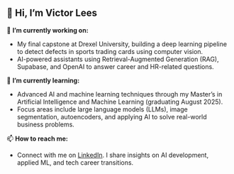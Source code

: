 ## 👋 Hi, I’m Victor Lees

🔭 **I’m currently working on:**  
- My final capstone at Drexel University, building a deep learning pipeline to detect defects in sports trading cards using computer vision.  
- AI-powered assistants using Retrieval-Augmented Generation (RAG), Supabase, and OpenAI to answer career and HR-related questions.

🌱 **I’m currently learning:**  
- Advanced AI and machine learning techniques through my Master’s in Artificial Intelligence and Machine Learning (graduating August 2025).  
- Focus areas include large language models (LLMs), image segmentation, autoencoders, and applying AI to solve real-world business problems.

📫 **How to reach me:**  
- Connect with me on [LinkedIn](https://www.linkedin.com/in/victorlees/). I share insights on AI development, applied ML, and tech career transitions.


<!--
**vlees46/vlees46** is a ✨ _special_ ✨ repository because its `README.md` (this file) appears on your GitHub profile.

Here are some ideas to get you started:

- 🔭 I’m currently working on ...
- 🌱 I’m currently learning ...
- 👯 I’m looking to collaborate on ...
- 🤔 I’m looking for help with ...
- 💬 Ask me about ...
- 📫 How to reach me: ...
- 😄 Pronouns: ...
- ⚡ Fun fact: ...
-->
